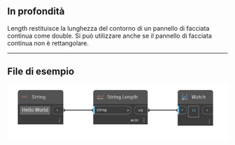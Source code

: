 ## In profondità
Length restituisce la lunghezza del contorno di un pannello di facciata continua come double. Si può utilizzare anche se il pannello di facciata continua non è rettangolare.
___
## File di esempio

![Length](./DSCore.String.Length_img.jpg)

